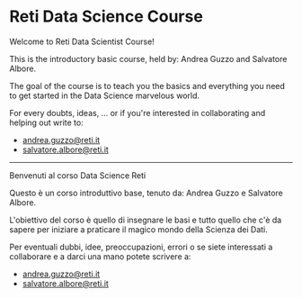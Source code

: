 # Reti Data Science Course
Welcome to Reti Data Scientist Course!

This is the introductory basic course, held by: Andrea Guzzo and Salvatore Albore.



The goal of the course is to teach you the basics and everything you need to get started in the Data Science marvelous world.



For every doubts, ideas, ... or if you're interested in collaborating and helping out write to:

- <andrea.guzzo@reti.it>
- <salvatore.albore@reti.it>



------------



Benvenuti al corso Data Science Reti

Questo è un corso introduttivo base, tenuto da: Andrea Guzzo e Salvatore Albore.

L'obiettivo del corso è quello di insegnare le basi e tutto quello che c'è da sapere per iniziare a praticare il magico mondo della Scienza dei Dati.



Per eventuali dubbi, idee, preoccupazioni, errori o se siete interessati a collaborare e a darci una mano potete scrivere a: 

- <andrea.guzzo@reti.it>
- <salvatore.albore@reti.it>

